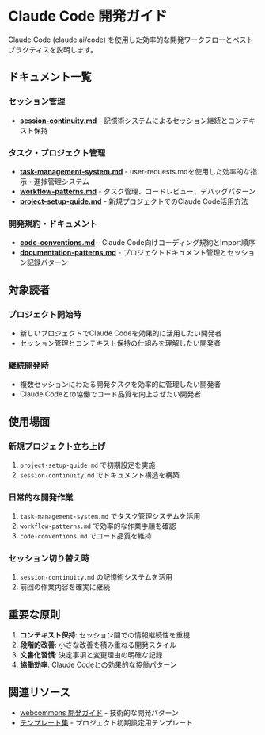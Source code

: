 # Claude Code 開発ガイド

Claude Code (claude.ai/code) を使用した効率的な開発ワークフローとベストプラクティスを説明します。

## ドキュメント一覧

### セッション管理
- **[session-continuity.md](./session-continuity.md)** - 記憶術システムによるセッション継続とコンテキスト保持

### タスク・プロジェクト管理
- **[task-management-system.md](./task-management-system.md)** - user-requests.mdを使用した効率的な指示・進捗管理システム
- **[workflow-patterns.md](./workflow-patterns.md)** - タスク管理、コードレビュー、デバッグパターン
- **[project-setup-guide.md](./project-setup-guide.md)** - 新規プロジェクトでのClaude Code活用方法

### 開発規約・ドキュメント
- **[code-conventions.md](./code-conventions.md)** - Claude Code向けコーディング規約とImport順序
- **[documentation-patterns.md](./documentation-patterns.md)** - プロジェクトドキュメント管理とセッション記録パターン

## 対象読者

### プロジェクト開始時
- 新しいプロジェクトでClaude Codeを効果的に活用したい開発者
- セッション管理とコンテキスト保持の仕組みを理解したい開発者

### 継続開発時
- 複数セッションにわたる開発タスクを効率的に管理したい開発者
- Claude Codeとの協働でコード品質を向上させたい開発者

## 使用場面

### 新規プロジェクト立ち上げ
1. `project-setup-guide.md` で初期設定を実施
2. `session-continuity.md` でドキュメント構造を構築

### 日常的な開発作業
1. `task-management-system.md` でタスク管理システムを活用
2. `workflow-patterns.md` で効率的な作業手順を確認
3. `code-conventions.md` でコード品質を維持

### セッション切り替え時
1. `session-continuity.md` の記憶術システムを活用
2. 前回の作業内容を確実に継続

## 重要な原則

1. **コンテキスト保持**: セッション間での情報継続性を重視
2. **段階的改善**: 小さな改善を積み重ねる開発スタイル
3. **文書化習慣**: 決定事項と変更理由の明確な記録
4. **協働効率**: Claude Codeとの効果的な協働パターン

## 関連リソース

- [webcommons 開発ガイド](../development/) - 技術的な開発パターン
- [テンプレート集](../templates/) - プロジェクト初期設定用テンプレート